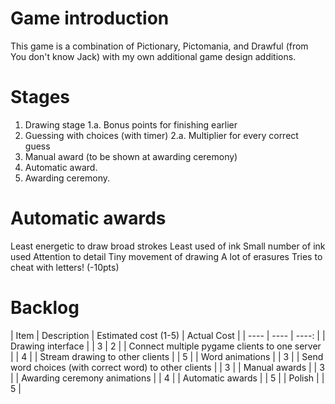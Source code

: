 # Game introduction

This game is a combination of Pictionary, Pictomania, and Drawful (from You don't know Jack) with my own additional game design additions.


# Stages
1. Drawing stage
1.a. Bonus points for finishing earlier
2. Guessing with choices (with timer)
2.a. Multiplier for every correct guess
3. Manual award (to be shown at awarding ceremony)
4. Automatic award.
5. Awarding ceremony.

# Automatic awards
Least energetic to draw
    broad strokes
Least used of ink
    Small number of ink used
Attention to detail
    Tiny movement of drawing
A lot of erasures
Tries to cheat with letters!    (-10pts)

# Backlog

| Item | Description | Estimated cost (1-5) | Actual Cost |
| ---- | ---- | ----: |
| Drawing interface | | 3 | 2 |
| Connect multiple pygame clients to one server | | 4 |
| Stream drawing to other clients | | 5 |
| Word animations | | 3 |
| Send word choices (with correct word) to other clients | | 3 |
| Manual awards | | 3 |
| Awarding ceremony animations | | 4 |
| Automatic awards | | 5 |
| Polish | | 5 |
